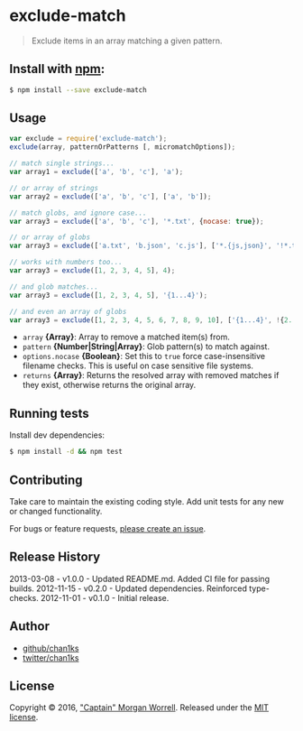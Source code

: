 # exclude-match

> Exclude items in an array matching a given pattern.

## Install with [npm](npmjs.org):

```sh
$ npm install --save exclude-match
```

## Usage

```js
var exclude = require('exclude-match');
exclude(array, patternOrPatterns [, micromatchOptions]);

// match single strings...
var array1 = exclude(['a', 'b', 'c'], 'a');

// or array of strings
var array2 = exclude(['a', 'b', 'c'], ['a', 'b']);

// match globs, and ignore case...
var array3 = exclude(['a', 'b', 'c'], '*.txt', {nocase: true});

// or array of globs
var array3 = exclude(['a.txt', 'b.json', 'c.js'], ['*.{js,json}', '!*.txt']);

// works with numbers too...
var array3 = exclude([1, 2, 3, 4, 5], 4);

// and glob matches...
var array3 = exclude([1, 2, 3, 4, 5], '{1...4}');

// and even an array of globs
var array3 = exclude([1, 2, 3, 4, 5, 6, 7, 8, 9, 10], ['{1...4}', !{2..3}]);
```

* `array` **{Array}**: Array to remove a matched item(s) from.
* `pattern` **{Number|String|Array}**: Glob pattern(s) to match against.
* `options.nocase` **{Boolean}**: Set this to `true` force case-insensitive filename checks. This is useful on case sensitive file systems.
* `returns` **{Array}**: Returns the resolved array with removed matches if they exist, otherwise returns the original array.

## Running tests

Install dev dependencies:

```sh
$ npm install -d && npm test
```

## Contributing

Take care to maintain the existing coding style. Add unit tests for any new or changed functionality.

For bugs or feature requests, [please create an issue](https://github.com/chan1ks/exclude/issues).

## Release History

2013-03-08 - v1.0.0 - Updated README.md. Added CI file for passing builds.
2012-11-15 - v0.2.0 - Updated dependencies. Reinforced type-checks.
2012-11-01 - v0.1.0 - Initial release.

## Author
 
+ [github/chan1ks](https://github.com/chan1ks)
+ [twitter/chan1ks](http://twitter.com/chan1ks)

## License

Copyright © 2016, ["Captain" Morgan Worrell](https://github.com/chan1ks).
Released under the [MIT license](https://github.com/chan1ks/exclude-match/blob/master/LICENSE).

[micromatch]: http://github.com/jonschlinkert/micromatch